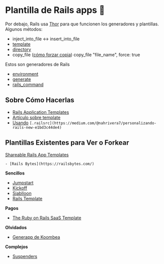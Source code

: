 # Plantilla de Rails apps 📰 
Por debajo, Rails usa [Thor](https://github.com/erikhuda/thor) para que funcionen los generadores y plantillas. Algunos métodos:

- inject_into_file ↔ insert_into_file
- [template](https://www.rubydoc.info/github/wycats/thor/Thor/Actions#template-instance_method)
- [directory](https://stackoverflow.com/a/7370011/1407371)
- copy_file ([cómo forzar copia](https://stackoverflow.com/questions/17992615/forcing-a-copy-with-a-thor-action))
    copy_file "file_name", force: true

Estos son generadores de Rails

- [environment](https://edgeapi.rubyonrails.org/classes/Rails/Generators/Actions.html#method-i-environment)
- [generate](https://edgeapi.rubyonrails.org/classes/Rails/Generators/Actions.html#method-i-generate)
- [rails_command](https://edgeapi.rubyonrails.org/classes/Rails/Generators/Actions.html#method-i-rails_command)
## Sobre Cómo Hacerlas
- [Rails Application Templates](https://guides.rubyonrails.org/rails_application_templates.html)
- [Artículo sobre template](https://dev.to/justalever/a-guide-to-using-ruby-on-rails-application-templates-12jh)
- [Usando](https://medium.com/@nahrivera7/personalizando-rails-new-e1bd3c44de4) `[.railsrc](https://medium.com/@nahrivera7/personalizando-rails-new-e1bd3c44de4)`
## Plantillas Existentes para Ver o Forkear

[Shareable Rails App Templates](https://www.reddit.com/r/rails/comments/glljbs/shareable_rails_app_templates/)

    - [Rails Bytes](https://railsbytes.com/)

**Sencillos**

- [Jumpstart](https://github.com/excid3/jumpstart)
- [Kickoff](https://github.com/justalever/kickoff_tailwind)
- [Sjablloon](https://github.com/frankwrk/sjabloon-lite)
- [Rails Template](https://github.com/mattbrictson/rails-template)

**Pagos**

- [The Ruby on Rails SaaS Template](https://bullettrain.co/)

**Olvidados**

- [Generapp de Koombea](https://github.com/koombea/generapp)

**Complejos**

- [Suspenders](https://github.com/thoughtbot/suspenders)

